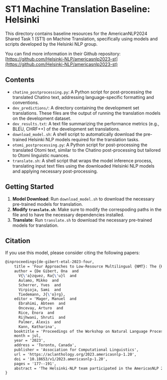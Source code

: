 # ST1 Machine Translation Baseline: Helsinki

This directory contains baseline resources for the AmericanNLP2024 Shared Task 1 (ST1) on Machine Translation, specifically using models and scripts developed by the Helsinki NLP group.

You can find more information in their Github repository: [https://github.com/Helsinki-NLP/americasnlp2023-st](https://github.com/Helsinki-NLP/americasnlp2023-st)

## Contents

- `chatino_postprocessing.py`: A Python script for post-processing the translated Chatino text, addressing language-specific formatting and conventions.
- `dev_predictions/`: A directory containing the development set translations. These files are the output of running the translation models on the development dataset.
- `dev_results.txt`: A text file summarizing the performance metrics (e.g., BLEU, CHRF++) of the development set translations.
- `download_model.sh`: A shell script to automatically download the pre-trained Helsinki NLP models required for the translation tasks.
- `otomi_postprocessing.py`: A Python script for post-processing the translated Otomi text, similar to the Chatino post-processing but tailored to Otomi linguistic nuances.
- `translate.sh`: A shell script that wraps the model inference process, translating input text files using the downloaded Helsinki NLP models and applying necessary post-processing.

## Getting Started

1. **Model Download**: Run `download_model.sh` to download the necessary pre-trained models for translation.
2. **Modify `translate.sh`**: Make sure to modify the correspoding paths in the file and to have the necessary dependencies installed.
3. **Translate**:  Run `translate.sh` to download the necessary pre-trained models for translation.

## Citation

If you use this model, please consider citing the following papers:

```latex
@inproceedings{de-gibert-etal-2023-four,
    title = 'Four Approaches to Low-Resource Multilingual {NMT}: The {H}elsinki Submission to the {A}mericas{NLP} 2023 Shared Task',
    author = {De Gibert, Ona  and
      V{\'a}zquez, Ra{\'u}l  and
      Aulamo, Mikko  and
      Scherrer, Yves  and
      Virpioja, Sami  and
      Tiedemann, J{\'o}rg},
    editor = 'Mager, Manuel  and
      Ebrahimi, Abteen  and
      Oncevay, Arturo  and
      Rice, Enora  and
      Rijhwani, Shruti  and
      Palmer, Alexis  and
      Kann, Katharina',
    booktitle = 'Proceedings of the Workshop on Natural Language Processing for Indigenous Languages of the Americas (AmericasNLP)',
    month = jul,
    year = '2023',
    address = 'Toronto, Canada',
    publisher = 'Association for Computational Linguistics',
    url = 'https://aclanthology.org/2023.americasnlp-1.20',
    doi = '10.18653/v1/2023.americasnlp-1.20',
    pages = '177--191',
    abstract = 'The Helsinki-NLP team participated in the AmericasNLP 2023 Shared Task with 6 submissions for all 11 language pairs arising from 4 different multilingual systems. We provide a detailed look at the work that went into collecting and preprocessing the data that led to our submissions. We explore various setups for multilingual Neural Machine Translation (NMT), namely knowledge distillation and transfer learning, multilingual NMT including a high-resource language (English), language-specific fine-tuning, and multilingual NMT exclusively using low-resource data. Our multilingual Model B ranks first in 4 out of the 11 language pairs.',
}
```